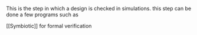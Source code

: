 This is the step in which a design is checked in simulations.
this step can be done a few programs such as



[[Symbiotic]] for formal verification

